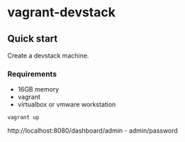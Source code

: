 # vagrant-devstack

## Quick start

Create a devstack machine.

### Requirements

- 16GB memory
- vagrant
- virtualbox or vmware workstation

```
vagrant up
```

http://localhost:8080/dashboard/admin - admin/password


